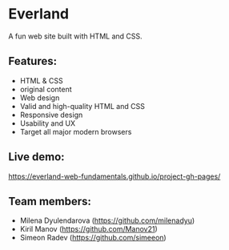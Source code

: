 # Everland

A fun web site built with HTML and CSS.

Features:
---------
- HTML & CSS
- original content
- Web design
- Valid and high-quality HTML and CSS
- Responsive design
- Usability and UX
- Target all major modern browsers

Live demo:
------------
https://everland-web-fundamentals.github.io/project-gh-pages/

Team members:
-------------
- Milena Dyulendarova (https://github.com/milenadyu)
- Kiril Manov (https://github.com/Manov21)
- Simeon Radev (https://github.com/simeeon)
